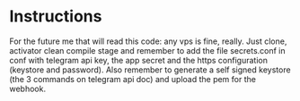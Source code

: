 # Instructions

For the future me that will read this code: any vps is fine, really. Just clone, activator clean compile stage
and remember to add the file secrets.conf in conf with telegram api key, the app secret and the https configuration (keystore and password).
Also remember to generate a self signed keystore (the 3 commands on telegram api doc) and upload the pem for the webhook.